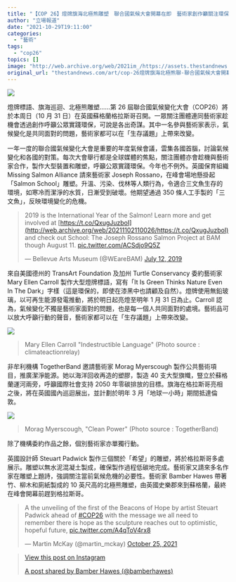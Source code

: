 ```yaml
---
title: "【COP 26】燈牌旗海北極熊雕塑　聯合國氣候大會開幕在即　藝術家創作籲關注環保"
author: "立場報道"
date: "2021-10-29T19:11:00"
categories:
  - "藝術"
tags:
  - "cop26"
topics: []
image: "http://web.archive.org/web/2021im_/https://assets.thestandnews.com/media/photos/COP26_KncRwuP.png"
original_url: "thestandnews.com/art/cop-26燈牌旗海北極熊聯-聯合國氣候大會開幕-藝術家創作籲關注環保"
---
```

![](http://web.archive.org/web/2021im_/https://assets.thestandnews.com/media/photos/COP26_KncRwuP.png)

燈牌標語、旗海巡迴、北極熊雕塑……第 26 屆聯合國氣候變化大會（COP26）將於本周日（10 月 31 日）在英國蘇格蘭格拉斯哥召開。一眾關注團體連同藝術家趁機會透過創作呼籲公眾實踐環保，可說是各出奇謀。其中一名參與藝術家表示，氣候變化是共同面對的問題，藝術家都可以在「生存議題」上帶來改變。

一年一度的聯合國氣候變化大會是重要的年度氣候會議，雲集各國首腦，討論氣候變化和各國的對策。每次大會舉行都是全球媒體的焦點，關注團體亦會趁機與藝術家合作，製作大型裝置和雕塑，呼籲公眾實踐環保。今年也不例外。英國保育組織 Missing Salmon Alliance 請來藝術家 Joseph Rossano，在峰會場地懸掛起「Salmon School」雕塑。升溫、污染、伐林等人類行為，令適合三文魚生存的環境，如寒冷而潔淨的水質，日漸受到破壞。他期望通過 350 條人工手製的「三文魚」，反映環境變化的危機。

> 2019 is the International Year of the Salmon! Learn more and get involved at [https://t.co/QxugJuzboI](http://web.archive.org/web/20211102110026/https://t.co/QxugJuzboI) and check out School: The Joseph Rossano Salmon Project at BAM though August 11. [pic.twitter.com/ACSdjo9Q5Z](http://web.archive.org/web/20211102110026/https://t.co/ACSdjo9Q5Z)
> 
> — Bellevue Arts Museum (@WEareBAM) [July 12, 2019](http://web.archive.org/web/20211102110026/https://twitter.com/WEareBAM/status/1149745797417750528?ref_src=twsrc%5Etfw)

來自美國德州的 TransArt Foundation 及加州 Turtle Conservancy 委約藝術家 Mary Ellen Carroll 製作大型燈牌標語，寫有「It Is Green Thinks Nature Even In The Dark」字樣（這是環保的，即使在漆黑中也請顧及自然）。燈牌使用無鉛玻璃，以可再生能源發電推動，將於明日起亮燈至明年 1 月 31 日為止。Carroll 認為，氣候變化不獨是藝術家面對的問題，也是每一個人共同面對的處境。藝術品可以放大呼籲行動的聲音，藝術家都可以在「生存議題」上帶來改變。

![](http://web.archive.org/web/2021im_/https://assets.thestandnews.com/media/photos/indestructible.jpeg)
> Mary Ellen Carroll "Indestructible Language" (Photo source : climateactionrelay)

非牟利機構 TogetherBand 邀請藝術家 Morag Myerscough 製作公共藝術項目，推廣潔淨能源。她以海洋回收再造的塑膠，製造 40 支大型旗幟，豎立於蘇格蘭運河兩旁，呼籲國際社會支持 2050 年零碳排放的目標。旗海在格拉斯哥亮相之後，將在英國國內巡迴展出，並計劃於明年 3 月「地球一小時」期間抵達倫敦。

![](http://web.archive.org/web/2021im_/https://assets.thestandnews.com/media/photos/GJ_M2910-bluesky.jpeg)
> Morag Myerscough, "Clean Power" (Photo source : TogetherBand)

除了機構委約作品之餘，個別藝術家亦單獨行動。

英國設計師 Steuart Padwick 製作三個關於「希望」的雕塑，將於格拉斯哥多處展示。雕塑以無水泥混凝土製成，確保製作過程低碳地完成。藝術家又請來多名作家在雕塑上題詩，強調關注當前氣候危機的必要性。藝術家 Bamber Hawes 帶著竹、柳木和廁紙製成的 10 英尺高的北極熊雕塑，由英國史樂郡來到蘇格蘭，最終在峰會開幕前趕到格拉斯哥。

> A the unveiling of the first of the Beacons of Hope by artist Steuart Padwick ahead of [#COP26](http://web.archive.org/web/20211102110026/https://twitter.com/hashtag/COP26?src=hash&ref_src=twsrc%5Etfw) with the message we all need to remember there is hope as the sculpture reaches out to optimistic, hopeful future, [pic.twitter.com/A4qToV4rx8](http://web.archive.org/web/20211102110026/https://t.co/A4qToV4rx8)
> 
> — Martin McKay (@martin\_mckay) [October 25, 2021](http://web.archive.org/web/20211102110026/https://twitter.com/martin_mckay/status/1452646371077537798?ref_src=twsrc%5Etfw)

> [](http://web.archive.org/web/20211102110026/https://www.instagram.com/p/CVTJO5QM6jO/?utm_source=ig_embed&utm_campaign=loading)
> 
> [View this post on Instagram](http://web.archive.org/web/20211102110026/https://www.instagram.com/p/CVTJO5QM6jO/?utm_source=ig_embed&utm_campaign=loading)
> 
> [A post shared by Bamber Hawes (@bamberhawes)](http://web.archive.org/web/20211102110026/https://www.instagram.com/p/CVTJO5QM6jO/?utm_source=ig_embed&utm_campaign=loading)